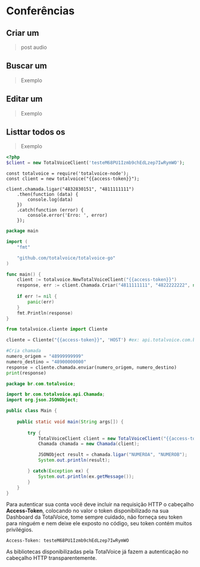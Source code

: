 # Conferências

## Criar um 

> post audio

## Buscar um 

> Exemplo

## Editar um

> Exemplo

## Listtar todos os 

> Exemplo

```php
<?php
$client = new TotalVoiceClient('testeM68PU1Izmb9chEdLzep7IwRymWO');
```

```javascript--node
const totalvoice = require('totalvoice-node');
const client = new totalvoice("{{access-token}}");

client.chamada.ligar("4832830151", "4811111111")
    .then(function (data) {
        console.log(data)
    })
    .catch(function (error) {
        console.error('Erro: ', error)
    });
```

```go
package main

import (
	"fmt"

	"github.com/totalvoice/totalvoice-go"
)

func main() {
    client := totalvoice.NewTotalVoiceClient("{{access-token}}")
    response, err := client.Chamada.Criar("4811111111", "4822222222", nil)
   
    if err != nil {
		panic(err)
	}
	fmt.Println(response)
}
```

```python
from totalvoice.cliente import Cliente

cliente = Cliente("{{access-token}}", 'HOST') #ex: api.totalvoice.com.br

#Cria chamada
numero_origem = "48999999999"
numero_destino = "48900000000"
response = cliente.chamada.enviar(numero_origem, numero_destino)
print(response)
```

```java
package br.com.totalvoice;

import br.com.totalvoice.api.Chamada;
import org.json.JSONObject;

public class Main {
    
    public static void main(String args[]) {
        
        try {
            TotalVoiceClient client = new TotalVoiceClient("{{access-token}}");
            Chamada chamada = new Chamada(client);

            JSONObject result = chamada.ligar("NUMEROA", "NUMEROB");
            System.out.println(result);

        } catch(Exception ex) {
            System.out.println(ex.getMessage());
        }
    }
}
```

Para autenticar sua conta você deve incluir na requisição HTTP o cabeçalho **Access-Token**, 
colocando no valor o token disponibilizado na sua Dashboard da TotalVoice, tome sempre cuidado, não forneça seu token
para ninguém e nem deixe ele exposto no código, seu token contém muitos privilégios. 

`Access-Token: testeM68PU1Izmb9chEdLzep7IwRymWO`

As bibliotecas disponibilizadas pela TotalVoice já fazem a autenticação no cabeçalho HTTP transparentemente. 